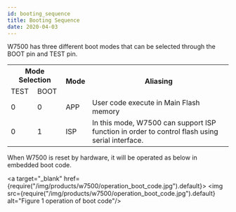 ```yaml
---
id: booting_sequence
title: Booting Sequence
date: 2020-04-03
---
```


W7500 has three different boot modes that can be selected through the BOOT pin and TEST pin.

<table class="tg">
  <tr>
    <th class="tg-huh2" colspan="2">Mode Selection</th>
    <th class="tg-s6z2" rowspan="2">Mode</th>
    <th class="tg-huh2" rowspan="2">Aliasing</th>
  </tr>
  <tr>
    <td class="tg-s6z2">TEST</td>
    <td class="tg-s6z2">BOOT</td>
  </tr>
  <tr>
    <td class="tg-s6z2">0</td>
    <td class="tg-s6z2">0</td>
    <td class="tg-s6z2">APP</td>
    <td class="tg-031e">User code execute in Main Flash memory</td>
  </tr>
  <tr>
    <td class="tg-s6z2">0</td>
    <td class="tg-s6z2">1</td>
    <td class="tg-s6z2">ISP</td>
    <td class="tg-031e">In this mode, W7500 can support ISP function in order to control flash using serial interface.</td>
  </tr>
</table>

When W7500 is reset by hardware, it will be operated as below in embedded boot code.

<a target="_blank" href={require("/img/products/w7500/operation_boot_code.jpg").default}>
  <img src={require("/img/products/w7500/operation_boot_code.jpg").default} alt="Figure 1 operation of boot code"/>
</a>
